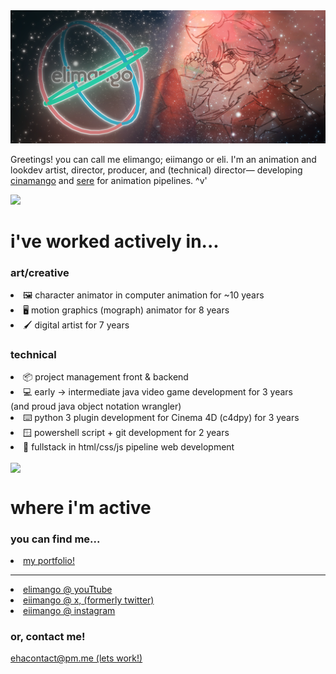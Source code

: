 <html>
  <head>
    <div>
      <img src="/header4x.png">
    </div>
  </head>
  <body>
    <div>
      <p>
      Greetings! you can call me elimango; eiimango or eli. I'm an animation and lookdev artist, director, producer, and (technical) director— developing <a href="https://github.com/elimango/cinamango">cinamango</a> and <a href="https://github.com/elimango/sere">sere</a> for animation pipelines. ^v'
      </p>
    </div>
    <div>
      <a href="https://github.com/elimango/github-readme-stats">
<img height=160 src="https://github-readme-stats.vercel.app/api?username=elimango&card_width=768&theme=dracula&hide=prs,issues,contribs&hide_title=true&include_all_commits=true"/>
      </a>
      <h1>
        i've worked actively in...
      </h1>
      <p>
        <h3>art/creative</h3>
        <li><a>🖼️ character animator in computer animation for ~10 years<a></li>
        <li><a>🖥️ motion graphics (mograph) animator for 8 years<a></li>
        <li><a>🖌️ digital artist for 7 years<a></li>
        <h3>technical</h3>
        <li><a>📦 project management front & backend<a></li> 
        <li><a>💻 early -> intermediate java video game development for 3 years<a></li>
          (and proud java object notation wrangler)
        <li><a>⌨️ python 3 plugin development for Cinema 4D (c4dpy) for 3 years<a></li>
        <li><a>🪟 powershell script + git development for 2 years<a></li>
        <li><a>🛜 fullstack in html/css/js pipeline web development<a></li>
      </p>
      <a href="https://github.com/elimango/github-readme-stats">
<img height=245 align="center" src="https://github-readme-stats.vercel.app/api/wakatime?username=elimango&show_icons=true&theme=dracula&hide_title=true&card_width=3200"/>
      </a> 
      <h1>
        where i'm active
      </h1>
      <h3>
        you can find me...
      </h3>
        <li><a href="https://elimango.art" data-page="contact">my portfolio!</a></li>
        <hr></hr>
        <li><a href="https://www.youtube.com/@elimango">elimango @ youTtube</a></li>
        <li><a href="https://www.x.com/eiimango">eiimango @ x, (formerly twitter)</a></li>
        <li><a href="https://www.instagram.com/eiimango">eiimango @ instagram</a></li>
      <h3>
        or, contact me!
      </h3>
      <p>
        <a href="mailto:ehacontact@pm.me">ehacontact@pm.me (lets work!)
      </p>
    <div>
  </body>
</html>

